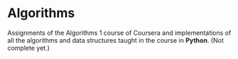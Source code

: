 # Algorithms
Assignments of the Algorithms 1 course of Coursera and implementations of all the algorithms and data structures taught in the course in **Python**. (Not complete yet.)



